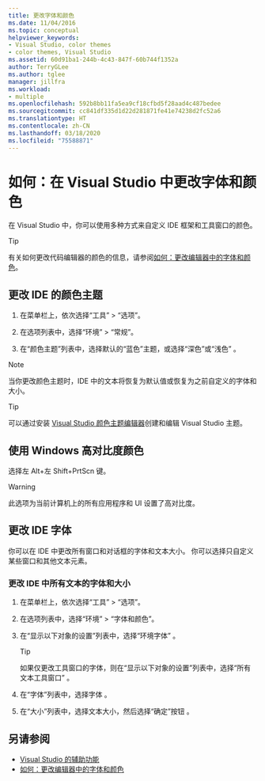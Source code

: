 ```yaml
---
title: 更改字体和颜色
ms.date: 11/04/2016
ms.topic: conceptual
helpviewer_keywords:
- Visual Studio, color themes
- color themes, Visual Studio
ms.assetid: 60d91ba1-244b-4c43-847f-60b744f1352a
author: TerryGLee
ms.author: tglee
manager: jillfra
ms.workload:
- multiple
ms.openlocfilehash: 592b8bb11fa5ea9cf18cfbd5f28aad4c487bedee
ms.sourcegitcommit: cc841df335d1d22d281871fe41e74238d2fc52a6
ms.translationtype: HT
ms.contentlocale: zh-CN
ms.lasthandoff: 03/18/2020
ms.locfileid: "75588871"
---
```

# <a name="how-to-change-fonts-and-colors-in-visual-studio"></a>如何：在 Visual Studio 中更改字体和颜色

在 Visual Studio 中，你可以使用多种方式来自定义 IDE 框架和工具窗口的颜色。

> [!TIP]
> 有关如何更改代码编辑器的颜色的信息，请参阅[如何：更改编辑器中的字体和颜色](../ide/reference/how-to-change-fonts-and-colors-in-the-editor.md)。

## <a name="change-the-color-theme-of-the-ide"></a>更改 IDE 的颜色主题

1. 在菜单栏上，依次选择“工具” > “选项”。

1. 在选项列表中，选择“环境” > “常规”。

1. 在“颜色主题”列表中，选择默认的“蓝色”主题，或选择“深色”或“浅色”     。

> [!NOTE]
> 当你更改颜色主题时，IDE 中的文本将恢复为默认值或恢复为之前自定义的字体和大小。

> [!TIP]
> 可以通过安装 [Visual Studio 颜色主题编辑器](https://marketplace.visualstudio.com/items?itemName=VisualStudioPlatformTeam.VisualStudio2017ColorThemeEditor)创建和编辑 Visual Studio 主题。

## <a name="use-windows-high-contrast-colors"></a>使用 Windows 高对比度颜色

选择左 Alt+左 Shift+PrtScn 键。

> [!WARNING]
> 此选项为当前计算机上的所有应用程序和 UI 设置了高对比度。

## <a name="change-ide-fonts"></a>更改 IDE 字体

你可以在 IDE 中更改所有窗口和对话框的字体和文本大小。 你可以选择只自定义某些窗口和其他文本元素。

### <a name="to-change-the-font-and-size-of-all-text-in-the-ide"></a>更改 IDE 中所有文本的字体和大小

1. 在菜单栏上，依次选择“工具” > “选项”。

1. 在选项列表中，选择“环境” > “字体和颜色”。

1. 在“显示以下对象的设置”列表中，选择“环境字体”   。

    > [!TIP]
    > 如果仅更改工具窗口的字体，则在“显示以下对象的设置”列表中，选择“所有文本工具窗口”   。

1. 在“字体”列表中，选择字体  。

1. 在“大小”列表中，选择文本大小，然后选择“确定”按钮   。

## <a name="see-also"></a>另请参阅

- [Visual Studio 的辅助功能](../ide/reference/accessibility-features-of-visual-studio.md)
- [如何：更改编辑器中的字体和颜色](../ide/reference/how-to-change-fonts-and-colors-in-the-editor.md)
